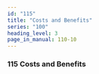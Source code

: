 ```yaml
---
id: "115"
title: "Costs and Benefits"
series: "100"
heading_level: 3
page_in_manual: 110-10
---
```


### 115 Costs and Benefits